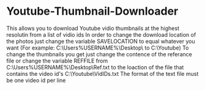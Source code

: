 # Youtube-Thumbnail-Downloader
This allows you to download Youtube vidio thumbnails at the highest resolutin from a list of vidio ids
In order to change the download location of the photos just change the variable SAVELOCATION to equal whatever you want (For example: C:\Users\%USERNAME%\Desktop\ to C:\Youtube)
To change the thumbnails you get just change the contence of the referance file or change the variable REFFILE from C:\Users\%USERNAME%\Desktop\Ref.txt to the loaction of the file that contains the video id's C:\Youtube\VidIDs.txt
The format of the text file must be one video id per line
